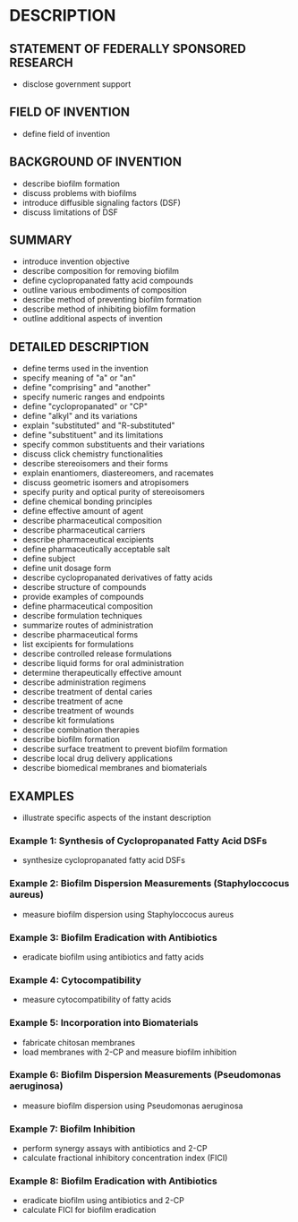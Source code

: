 # DESCRIPTION

## STATEMENT OF FEDERALLY SPONSORED RESEARCH

- disclose government support

## FIELD OF INVENTION

- define field of invention

## BACKGROUND OF INVENTION

- describe biofilm formation
- discuss problems with biofilms
- introduce diffusible signaling factors (DSF)
- discuss limitations of DSF

## SUMMARY

- introduce invention objective
- describe composition for removing biofilm
- define cyclopropanated fatty acid compounds
- outline various embodiments of composition
- describe method of preventing biofilm formation
- describe method of inhibiting biofilm formation
- outline additional aspects of invention

## DETAILED DESCRIPTION

- define terms used in the invention
- specify meaning of "a" or "an"
- define "comprising" and "another"
- specify numeric ranges and endpoints
- define "cyclopropanated" or "CP"
- define "alkyl" and its variations
- explain "substituted" and "R-substituted"
- define "substituent" and its limitations
- specify common substituents and their variations
- discuss click chemistry functionalities
- describe stereoisomers and their forms
- explain enantiomers, diastereomers, and racemates
- discuss geometric isomers and atropisomers
- specify purity and optical purity of stereoisomers
- define chemical bonding principles
- define effective amount of agent
- describe pharmaceutical composition
- describe pharmaceutical carriers
- describe pharmaceutical excipients
- define pharmaceutically acceptable salt
- define subject
- define unit dosage form
- describe cyclopropanated derivatives of fatty acids
- describe structure of compounds
- provide examples of compounds
- define pharmaceutical composition
- describe formulation techniques
- summarize routes of administration
- describe pharmaceutical forms
- list excipients for formulations
- describe controlled release formulations
- describe liquid forms for oral administration
- determine therapeutically effective amount
- describe administration regimens
- describe treatment of dental caries
- describe treatment of acne
- describe treatment of wounds
- describe kit formulations
- describe combination therapies
- describe biofilm formation
- describe surface treatment to prevent biofilm formation
- describe local drug delivery applications
- describe biomedical membranes and biomaterials

## EXAMPLES

- illustrate specific aspects of the instant description

### Example 1: Synthesis of Cyclopropanated Fatty Acid DSFs

- synthesize cyclopropanated fatty acid DSFs

### Example 2: Biofilm Dispersion Measurements (Staphyloccocus aureus)

- measure biofilm dispersion using Staphyloccocus aureus

### Example 3: Biofilm Eradication with Antibiotics

- eradicate biofilm using antibiotics and fatty acids

### Example 4: Cytocompatibility

- measure cytocompatibility of fatty acids

### Example 5: Incorporation into Biomaterials

- fabricate chitosan membranes
- load membranes with 2-CP and measure biofilm inhibition

### Example 6: Biofilm Dispersion Measurements (Pseudomonas aeruginosa)

- measure biofilm dispersion using Pseudomonas aeruginosa

### Example 7: Biofilm Inhibition

- perform synergy assays with antibiotics and 2-CP
- calculate fractional inhibitory concentration index (FICI)

### Example 8: Biofilm Eradication with Antibiotics

- eradicate biofilm using antibiotics and 2-CP
- calculate FICI for biofilm eradication

